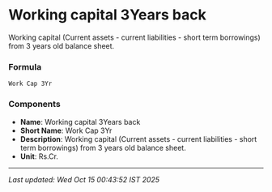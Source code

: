 # Working capital 3Years back
Working capital (Current assets - current liabilities - short term borrowings) from 3 years old balance sheet.

### Formula
```text
Work Cap 3Yr
```


### Components
- **Name**: Working capital 3Years back
- **Short Name**: Work Cap 3Yr
- **Description**: Working capital (Current assets - current liabilities - short term borrowings) from 3 years old balance sheet.
- **Unit**: Rs.Cr.

---
*Last updated: Wed Oct 15 00:43:52 IST 2025*
